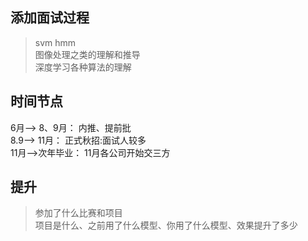 ## 添加面试过程

> svm hmm  	
图像处理之类的理解和推导  	
深度学习各种算法的理解  	


## 时间节点
6月--> 8、9月： 内推、提前批   
8.9--> 11月： 正式秋招:面试人较多  
11月-->次年毕业： 11月各公司开始交三方  


## 提升
> 参加了什么比赛和项目  
项目是什么、之前用了什么模型、你用了什么模型、效果提升了多少
